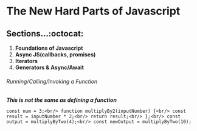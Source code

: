 # The New Hard Parts of Javascript


## Sections...:octocat:
1. **Foundations of Javascript**
2. **Async JS(callbacks, promises)**
3. **Iterators**
4. **Generators & Async/Await**


###### Running/Calling/Invoking a Function
**_This is not the same as defining a function_**

`const num = 3;<br/>
 function multiplyBy2(inputNumber) {<br/>
     const result = inputNumber * 2;<br/>
     return result;<br/>
 };<br/>
 const output = multiplyByTwo(4);<br/>
 const newOutput = multiplyByTwo(10);`




